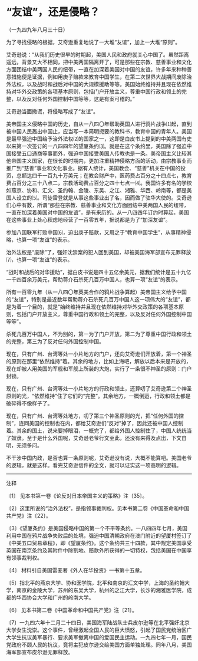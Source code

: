 # “友谊”，还是侵略？

（一九四九年八月三十日）

为了寻找侵略的根据，艾奇逊重复地说了一大堆“友谊”，加上一大堆“原则”。

艾奇逊说：“从我们历史很早的时期起，美国人民和政府就关心中国了。虽然距离遥远，背景又大不相同，把中美两国隔离开了，可是那些在宗教、慈善事业和文化方面团结中美两国人民的纽带，一直在加深着美国对中国的友谊，许多年来种种善意措施便是证据，例如用庚子赔款来教育中国学生，在第二次世界大战期间废除治外法权，以及战时和战后对中国的大规模援助等等。美国始终维持并且现在依然维持对华外交政策的各项基本原则，包括门户开放主义，尊重中国行政和领土的完整，以及反对任何外国控制中国等等，这是有案可稽的。”

艾奇逊当面撒谎，将侵略写成了“友谊”。

美帝国主义侵略中国的历史，自从一八四〇年帮助英国人进行鸦片战争⑴起，直到被中国人民轰出中国止，应当写一本简明扼要的教科书，教育中国的青年人。美国是最早强迫中国给予治外法权⑵的国家之一，这即是白皮书上提到的中美两国有史以来第一次签订的一八四四年的望厦条约⑶。就是在这个条约里，美国除了强迫中国接受五口通商等事而外，强迫中国接受美国人传教也是一条。美帝国主义比较其他帝国主义国家，在很长的时期内，更加注重精神侵略方面的活动，由宗教事业而推广到“慈善”事业和文化事业。据有人统计，美国教会、“慈善”机关在中国的投资，总额达四千一百九十万美元；在教会财产中，医药费占百分之十四点七，教育费占百分之三十八点二，宗教活动费占百分之四十七点一⑷。我国许多有名的学校如燕京、协和、汇文、圣约翰、金陵、东吴、之江、湘雅、华西、岭南等，都是美国人设立的⑸。司徒雷登就是从事这些事业出了名，因而做了驻华大使的。艾奇逊们心中有数，所谓“那些在宗教、慈善事业和文化方面团结中美两国人民的纽带，一直在加深着美国对中国的友谊”，是有来历的。从一八四四年订约时算起，美国在这些事业上处心积虑地经营了一百零五年，据说都是为了“加深友谊”。

参加八国联军打败中国⑹，迫出庚子赔款，又用之于“教育中国学生”，从事精神侵略，也算一项“友谊”的表示。

治外法权是“废除”了，强奸沈崇案的犯人回到美国，却被美国海军部宣布无罪释放⑺，也算一项“友谊”的表示。

“战时和战后的对华援助”，据白皮书说是四十五亿余美元，据我们统计是五十九亿一千四百余万美元，帮助蒋介石杀死几百万中国人，也算一项“友谊”的表示。

所有一百零九年（从一八四〇年英美合作的鸦片战争算起）美帝国主义给予中国的“友谊”，特别是最近数年帮助蒋介石杀死几百万中国人这一项伟大的“友谊”，都是为着一个目的，就是“始终维持并且现在依然维持对华外交政策的各项基本原则，包括门户开放主义，尊重中国行政和领土的完整，以及反对任何外国控制中国等等”。

杀死几百万中国人，不为别的，第一为了门户开放，第二为了尊重中国行政和领土的完整，第三为了反对任何外国控制中国。

现在，只有广州、台湾等处一小片地方的门户，还向艾奇逊们开放着，第一个神圣的原则在那里“依然维持”着。其余的地方，比如上海吧，解放以后本来是开放的，现在却被人用美国的军舰和军舰上所装的大炮，实行了一条很不神圣的原则：门户封锁。

现在，只有广州、台湾等处一小片地方的行政和领土，还算叨了艾奇逊第二个神圣原则的光，“依然维持”住了它们的“完整”。其余地方，一概倒运，行政和领土都是破碎得不像样子了。

现在，只有广州、台湾等处地方，叨了第三个神圣原则的光，把“任何外国的控制”，连同美国的控制也在内，都给艾奇逊们“反对”掉了，因此还被中国人控制着。其余的国土，说来要掉眼泪，一概完了，都给外国人控制住了，中国人统统当了奴隶。至于是什么外国呢，艾奇逊老爷行文至此，还没有来得及点出，下文自明，无须多问。

不干涉中国内政，是否也算一条原则呢，艾奇逊没有说，大概不能算吧。美国老爷的逻辑，就是这样。看完艾奇逊信件的全文，就可以证实这一项高明的逻辑。

***

注释

〔1〕 见本书第一卷《论反对日本帝国主义的策略》注〔35〕。

〔2〕这里所说的“治外法权”，是指领事裁判权。见本书第二卷《中国革命和中国共产党》注〔22〕。

〔3〕《望厦条约》是美国侵略中国的第一个不平等条约。一八四四年七月，美国利用中国在鸦片战争失败后的处境，强迫中国清朝政府在澳门附近的望厦村签订了《中美五口贸易章程》，即《望厦条约》。这个条约共三十四款，其中规定美国享受英国在南京条约及其附件中除割地、赔款外所获得的一切特权，包括美国在中国享有领事裁判权。

〔4〕 材料引自美国雷麦著《外人在华投资》一书第十五章。

〔5〕指北平的燕京大学、协和医学院，北平和南京的汇文中学，上海的圣约翰大学，南京的金陵大学，苏州的东吴大学，杭州的之江大学，长沙的湘雅医学院，成都的华西协合大学和广州的岭南大学。

〔6〕 见本书第二卷《中国革命和中国共产党》注〔21〕。

〔7〕一九四六年十二月二十四日，美国海军陆战队士兵皮尔逊等在北平强奸北京大学女生沈崇。这个事件，曾经激起全国人民的巨大愤怒，引起了国民党统治区广大学生抗议美军暴行、要求美军撤离中国的爱国民主运动。一九四七年一月，国民党政府不顾人民的抗议，竟将主犯皮尔逊交给美国方面单独处理。同年八月，美国海军部宣布皮尔逊无罪释放。
